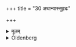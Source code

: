 +++
title = "30 अथान्यास्सुहृदः"

+++

<details><summary>मूलम्</summary>

अथान्यास्सुहृदः ३०
</details>

<details><summary>Oldenberg</summary>

29. Then of other women friends.
</details>

